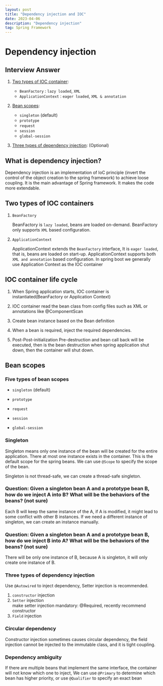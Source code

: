 ```yaml
---
layout: post
title: "Dependency injection and IOC"
date: 2023-04-06
description: "Dependency injection"
tag: Spring Framework
---
```


# Dependency injection

## Interview Answer

1. [Two types of IOC container](#two-types-of-ioc-containers):

   - `BeanFactory` : `lazy loaded`, `XML`
   - `ApplicationContext` : `eager loaded`, `XML & annotation`

2. [Bean scopes](#bean-scopes):

   - `singleton` (default)
   - `prototype`
   - `request`
   - `session`
   - `global-session`

3. [Three types of dependency injection](#three-types-of-dependency-injection): (Optional)

## What is dependency injection?

Dependency injection is an implementation of IoC principle (invert the control of the object creation to the spring framework) to achieve loose coupling. It is the main advantage of Spring framework. It makes the code more extendable.

## Two types of IOC containers

1. `BeanFactory`

   BeanFactory is `lazy loaded`, beans are loaded on-demand. BeanFactory only supports `XML` based configuration.

2. `ApplicationContext`

   ApplicationContext extends the `BeanFactory` interface, It is `eager loaded`, that is, beans are loaded on start-up. ApplicationContext supports both `XML and annotation` based configuration. In spring boot we generally use Application Context as the IOC container

## IOC container life cycle

1. When Spring application starts, IOC container is instantiated(BeanFactory or Application Context)

2. IOC container read the bean class from config files such as XML or annotations like @ComponentScan

3. Create bean instance based on the Bean definition

4. When a bean is required, inject the required dependencies.

5. Post-Post-initialization Pre-destruction and bean call back will be executed, then is the bean destruction when spring application shut down, then the container will shut down.

## Bean scopes

### Five types of bean scopes

- `singleton` (default)

- `prototype`

- `request`

- `session`

- `global-session`

### Singleton

Singleton means only one instance of the bean will be created for the entire application. There at most one instance exists in the container. This is the default scope for the spring beans. We can use `@Scope` to specify the scope of the bean.

Singleton is not thread-safe, we can create a thread-safe singleton.

### Question: Given a singleton bean A and a prototype bean B, how do we inject A into B? What will be the behaviors of the beans? (not sure)

Each B will keep the same instance of the A, if A is modified, it might lead to some conflict with other B instances. If we need a different instance of singleton, we can create an instance manually.

### Question: Given a singleton bean A and a prototype bean B, how do we inject B into A? What will be the behaviors of the beans? (not sure)

There will be only one instance of B, because A is singleton, it will only create one instance of B.

### Three types of dependency injection

Use `@Autowired` to inject dependency, Setter injection is recommended.

1. `constructor` injection
2. `Setter` injection  
   make setter injection mandatory: @Required, recently recommend constructor
3. `Field` injection

### Circular dependency

Constructor injection sometimes causes circular dependency, the field injection cannot be injected to the immutable class, and it is tight coupling.

### Dependency ambiguity

If there are multiple beans that implement the same interface, the container will not know which one to inject, We can use `@Primary` to determine which bean has higher priority, or use `@Qualifier` to specify an exact bean
